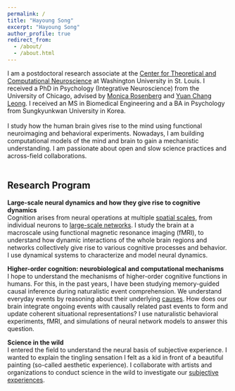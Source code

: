 ```yaml
---
permalink: /
title: "Hayoung Song"
excerpt: "Hayoung Song"
author_profile: true
redirect_from: 
  - /about/
  - /about.html
---
```


I am a postdoctoral research associate at the [Center for Theoretical and Computational Neuroscience](https://ctcn.wustl.edu/) at Washington University in St. Louis. I received a PhD in Psychology (Integrative Neuroscience) from the University of Chicago, advised by [Monica Rosenberg](https://cablab.uchicago.edu/) and [Yuan Chang Leong](https://mcnlab.uchicago.edu/). I received an MS in Biomedical Engineering and a BA in Psychology from Sungkyunkwan University in Korea.
<br/>
<br/>
I study how the human brain gives rise to the mind using functional neuroimaging and behavioral experiments. Nowadays, I am building computational models of the mind and brain to gain a mechanistic understanding. I am passionate about open and slow science practices and across-field collaborations.
<br/>
<br/>
## Research Program

**Large-scale neural dynamics and how they give rise to cognitive dynamics**<br/>
Cognition arises from neural operations at multiple [spatial scales](https://doi.org/10.1016/j.tics.2024.09.009), from individual neurons to [large-scale networks](https://doi.org/10.7554/eLife.85487). I study the brain at a macroscale using functional magnetic resonance imaging (fMRI), to understand how dynamic interactions of the whole brain regions and networks collectively give rise to various cognitive processes and behavior. I use dynamical systems to characterize and model neural dynamics.

**Higher-order cognition: neurobiological and computational mechanisms**<br/>
I hope to understand the mechanisms of higher-order cognitive functions in humans. For this, in the past years, I have been studying memory-guided causal inference during naturalistic event comprehension. We understand everyday events by reasoning about their underlying [causes](https://www.biorxiv.org/content/10.1101/2025.03.12.642853v1). How does our brain integrate ongoing events with causally related past events to form and update coherent situational representations? I use naturalistic behavioral experiments, fMRI, and simulations of neural network models to answer this question. 

**Science in the wild**<br/>
I entered the field to understand the neural basis of subjective experience. I wanted to explain the tingling sensation I felt as a kid in front of a beautiful painting (so-called aesthetic experience). I collaborate with artists and organizations to conduct science in the wild to investigate our [subjective experiences](https://www.artsscienceculture.uchicago.edu/202223-grantees-1-1).<br/>
<br/>
<br/>

